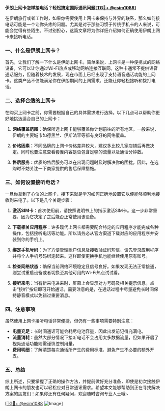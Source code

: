 **伊朗上网卡怎样接电话？轻松搞定国际通讯问题[[TG💪+ @esim1088](https://t.me/s/esim1088)]**

在伊朗旅行或者工作时，如果你需要使用上网卡来保持与外界的联系，那么如何接电话可能是一个让你头疼的问题。尤其是对于那些习惯于传统手机卡的人来说，可能会觉得有些陌生。不过别担心，这篇文章将为你详细介绍如何正确使用伊朗上网卡来接听电话。

### 一、什么是伊朗上网卡？

首先，让我们了解一下什么是伊朗上网卡。简单来说，上网卡是一种便携式的网络设备，它可以让你通过Wi-Fi热点或移动网络连接互联网。这种卡通常不提供语音通话服务，但随着技术的发展，现在市面上已经出现了支持语音通话功能的上网卡。这类产品不仅能满足你在伊朗期间的上网需求，还能让你轻松接听和拨打电话。

### 二、选择合适的上网卡

在购买上网卡之前，你需要根据自己的具体需求进行选择。以下几点可以帮助你更好地挑选适合自己的上网卡：

1. **网络覆盖范围**：确保所选上网卡能够覆盖你计划前往的所有地区。一般来说，伊朗的主要城市如德黑兰、伊斯法罕等都有良好的网络覆盖。
   
2. **价格因素**：不同品牌的上网卡价格差异较大，建议多比较几家店铺后再做决定。同时也要注意查看套餐内容是否包含足够的流量以及通话分钟数。

3. **售后服务**：优质的售后服务可以在出现问题时及时解决你的困扰。因此，在选购时不妨关注一下商家提供的售后保障措施。

### 三、如何设置接听电话？

一旦你拿到了心仪的上网卡，接下来就是学习如何正确地设置它以便能够顺利地接收到来电了。以下是几个关键步骤：

1. **激活SIM卡**：首次使用前，请按照说明书上的指示激活SIM卡。这一步非常重要，因为它决定了之后能否正常使用该设备。

2. **下载相关应用程序**：许多现代上网卡都需要配合特定的应用程序才能完成各种操作，包括接听电话等功能。所以请务必从官方渠道下载对应的应用程序并安装到你的手机上。

3. **绑定手机号码**：为了方便管理账户信息及接收验证码短信，请先登录应用程序并将个人手机号码绑定起来。这样即使更换手机也能继续使用原有账号。

4. **检查网络状态**：确保当前网络环境稳定且信号良好。如果发现无法正常接通，则尝试重启设备或者切换至其他可用的Wi-Fi热点试试看。

5. **接听来电**：当有新来电进来时，屏幕上会显示对方号码及相关提示信息。点击“接听”按钮即可开始通话。需要注意的是，在通话过程中尽量避免长时间保持静音模式以免错过重要消息。

### 四、注意事项

虽然使用上网卡接听电话非常便捷，但仍有一些事项需要特别注意：

- **电量充足**：长时间通话可能会耗尽电池容量，因此出发前记得充满电。
- **流量消耗**：虽然大部分情况下接听电话不会占用太多数据流量，但如果开启了视频通话功能则需谨慎控制用量。
- **费用明细**：了解清楚每次通话所产生的费用标准，避免产生不必要的额外开支。

### 五、总结

综上所述，只要掌握了正确的操作方法，并提前做好充分准备，即使是初次接触伊朗上网卡的朋友也可以轻松应对日常通讯需求。希望本文能够帮助到正在寻找解决方案的朋友们！如果你还有任何疑问，欢迎随时咨询专业人士哦~

[[TG💪+ @esim1088](https://t.me/s/esim1088) ![Image](https://i.postimg.cc/4NQfJmqS/Snipaste-2025-05-13-00-14-12.png)]